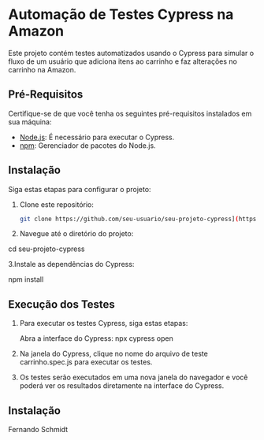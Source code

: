 # Automação de Testes Cypress na Amazon

Este projeto contém testes automatizados usando o Cypress para simular o fluxo de um usuário que adiciona itens ao carrinho e faz alterações no carrinho na Amazon.

## Pré-Requisitos

Certifique-se de que você tenha os seguintes pré-requisitos instalados em sua máquina:

- [Node.js](https://nodejs.org/): É necessário para executar o Cypress.
- [npm](https://www.npmjs.com/): Gerenciador de pacotes do Node.js.

## Instalação

Siga estas etapas para configurar o projeto:

1. Clone este repositório:

   ```bash
   git clone https://github.com/seu-usuario/seu-projeto-cypress](https://github.com/fschmidt7/desafio-ene.git

2. Navegue até o diretório do projeto:

cd seu-projeto-cypress

3.Instale as dependências do Cypress:

npm install

## Execução dos Testes

1. Para executar os testes Cypress, siga estas etapas:

    Abra a interface do Cypress:
    npx cypress open

2. Na janela do Cypress, clique no nome do arquivo de teste carrinho.spec.js para executar os testes.

3. Os testes serão executados em uma nova janela do navegador e você poderá ver os resultados diretamente na interface do Cypress.

## Instalação

Fernando Schmidt
